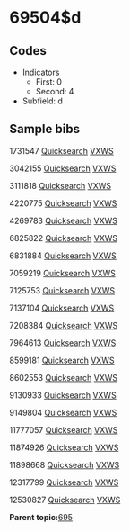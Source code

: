 # 69504$d

## Codes

-   Indicators
    -   First: 0
    -   Second: 4
-   Subfield: d

## Sample bibs

1731547 [Quicksearch](https://search.library.yale.edu/catalog/1731547) [VXWS](http://prodorbis.library.yale.edu:7014/vxws/GetHoldingsService?bibId=1731547)

3042155 [Quicksearch](https://search.library.yale.edu/catalog/3042155) [VXWS](http://prodorbis.library.yale.edu:7014/vxws/GetHoldingsService?bibId=3042155)

3111818 [Quicksearch](https://search.library.yale.edu/catalog/3111818) [VXWS](http://prodorbis.library.yale.edu:7014/vxws/GetHoldingsService?bibId=3111818)

4220775 [Quicksearch](https://search.library.yale.edu/catalog/4220775) [VXWS](http://prodorbis.library.yale.edu:7014/vxws/GetHoldingsService?bibId=4220775)

4269783 [Quicksearch](https://search.library.yale.edu/catalog/4269783) [VXWS](http://prodorbis.library.yale.edu:7014/vxws/GetHoldingsService?bibId=4269783)

6825822 [Quicksearch](https://search.library.yale.edu/catalog/6825822) [VXWS](http://prodorbis.library.yale.edu:7014/vxws/GetHoldingsService?bibId=6825822)

6831884 [Quicksearch](https://search.library.yale.edu/catalog/6831884) [VXWS](http://prodorbis.library.yale.edu:7014/vxws/GetHoldingsService?bibId=6831884)

7059219 [Quicksearch](https://search.library.yale.edu/catalog/7059219) [VXWS](http://prodorbis.library.yale.edu:7014/vxws/GetHoldingsService?bibId=7059219)

7125753 [Quicksearch](https://search.library.yale.edu/catalog/7125753) [VXWS](http://prodorbis.library.yale.edu:7014/vxws/GetHoldingsService?bibId=7125753)

7137104 [Quicksearch](https://search.library.yale.edu/catalog/7137104) [VXWS](http://prodorbis.library.yale.edu:7014/vxws/GetHoldingsService?bibId=7137104)

7208384 [Quicksearch](https://search.library.yale.edu/catalog/7208384) [VXWS](http://prodorbis.library.yale.edu:7014/vxws/GetHoldingsService?bibId=7208384)

7964613 [Quicksearch](https://search.library.yale.edu/catalog/7964613) [VXWS](http://prodorbis.library.yale.edu:7014/vxws/GetHoldingsService?bibId=7964613)

8599181 [Quicksearch](https://search.library.yale.edu/catalog/8599181) [VXWS](http://prodorbis.library.yale.edu:7014/vxws/GetHoldingsService?bibId=8599181)

8602553 [Quicksearch](https://search.library.yale.edu/catalog/8602553) [VXWS](http://prodorbis.library.yale.edu:7014/vxws/GetHoldingsService?bibId=8602553)

9130933 [Quicksearch](https://search.library.yale.edu/catalog/9130933) [VXWS](http://prodorbis.library.yale.edu:7014/vxws/GetHoldingsService?bibId=9130933)

9149804 [Quicksearch](https://search.library.yale.edu/catalog/9149804) [VXWS](http://prodorbis.library.yale.edu:7014/vxws/GetHoldingsService?bibId=9149804)

11777057 [Quicksearch](https://search.library.yale.edu/catalog/11777057) [VXWS](http://prodorbis.library.yale.edu:7014/vxws/GetHoldingsService?bibId=11777057)

11874926 [Quicksearch](https://search.library.yale.edu/catalog/11874926) [VXWS](http://prodorbis.library.yale.edu:7014/vxws/GetHoldingsService?bibId=11874926)

11898668 [Quicksearch](https://search.library.yale.edu/catalog/11898668) [VXWS](http://prodorbis.library.yale.edu:7014/vxws/GetHoldingsService?bibId=11898668)

12317799 [Quicksearch](https://search.library.yale.edu/catalog/12317799) [VXWS](http://prodorbis.library.yale.edu:7014/vxws/GetHoldingsService?bibId=12317799)

12530827 [Quicksearch](https://search.library.yale.edu/catalog/12530827) [VXWS](http://prodorbis.library.yale.edu:7014/vxws/GetHoldingsService?bibId=12530827)

**Parent topic:**[695](../../tags/695/695.md)

